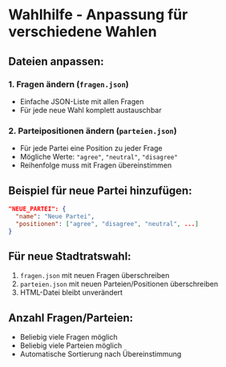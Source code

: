 # Wahlhilfe - Anpassung für verschiedene Wahlen

## Dateien anpassen:

### 1. Fragen ändern (`fragen.json`)
- Einfache JSON-Liste mit allen Fragen
- Für jede neue Wahl komplett austauschbar

### 2. Parteipositionen ändern (`parteien.json`)
- Für jede Partei eine Position zu jeder Frage
- Mögliche Werte: `"agree"`, `"neutral"`, `"disagree"`
- Reihenfolge muss mit Fragen übereinstimmen

## Beispiel für neue Partei hinzufügen:
```json
"NEUE_PARTEI": {
  "name": "Neue Partei",
  "positionen": ["agree", "disagree", "neutral", ...]
}
```

## Für neue Stadtratswahl:
1. `fragen.json` mit neuen Fragen überschreiben
2. `parteien.json` mit neuen Parteien/Positionen überschreiben
3. HTML-Datei bleibt unverändert

## Anzahl Fragen/Parteien:
- Beliebig viele Fragen möglich
- Beliebig viele Parteien möglich
- Automatische Sortierung nach Übereinstimmung